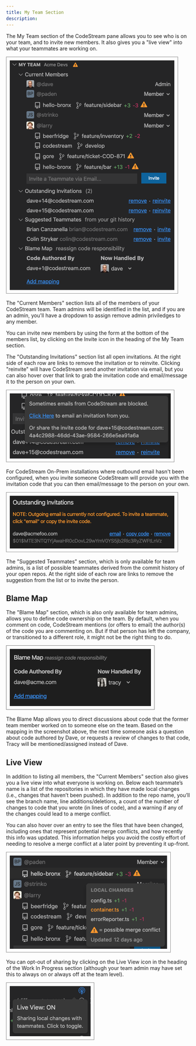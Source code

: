 ```yaml
---
title: My Team Section
description: 
---
```


The My Team section of the CodeStream pane allows you to see who is on your
team, and to invite new members. It also gives you a "live view" into what your
teammates are working on.

![My Team Section](../assets/images/MyTeamSection.png)

The "Current Members" section lists all of the members of your CodeStream team.
Team admins will be identified in the list, and if you are an admin, you'll have
a dropdown to assign remove admin priviledges to any member.

You can invite new members by using the form at the bottom of the members list,
by clicking on the Invite icon in the heading of the My Team section.

The "Outstanding Invitations" section list all open invitations. At the right
side of each row are links to remove the invitation or to reinvite. Clicking
"reinvite" will have CodeStream send another invitation via email, but you can
also hover over that link to grab the invitation code and email/message it to
the person on your own.

![Reinvite](../assets/images/MyTeamReinvite.png)

For CodeStream On-Prem installations where outbound email hasn't been
configured, when you invite someone CodeStream will provide you with the
invitation code that you can then email/message to the person on your own.

![Invite Manually](../assets/images/InviteOnPrem.png)

The "Suggested Teammates" section, which is only available for team admins, is a
list of possible teammates derived from the commit history of your open repos.
At the right side of each row are links to remove the suggestion from the list
or to invite the person.

## Blame Map

The "Blame Map" section, which is also only available for team admins,
allows you to define code ownership on the team. By default, when you comment on
code, CodeStream mentions (or offers to email) the author(s) of the code you are
commenting on. But if that person has left the company, or transitioned to a
different role, it might not be the right thing to do.

![Blame Map](../assets/images/BlameMap.png)

The Blame Map allows you to direct discussions about code that the former team
member worked on to someone else on the team. Based on the mapping in the
screenshot above, the next time someone asks a question about code authored by
Dave, or requests a review of changes to that code, Tracy will be
mentioned/assigned instead of Dave.

## Live View

In addition to listing all members, the "Current Members" section also gives you
a live view into what everyone is working on. Below each teammate’s name is a
list of the repositories in which they have made local changes (i.e., changes
that haven’t been pushed). In addition to the repo name, you’ll see the branch
name, line additions/deletions, a count of the number of changes to code that
you wrote (in lines of code), and a warning if any of the changes could lead to
a merge conflict.

You can also hover over an entry to see the files that have been changed,
including ones that represent potential merge conflicts, and how recently this
info was updated. This information helps you avoid the costly effort of needing
to resolve a merge conflict at a later point by preventing it up-front.

![Live View Conflict Warning](../assets/images/MyTeamLiveViewConflict.png)

You can opt-out of sharing by clicking on the Live View icon in the heading of
the Work In Progress section (although your team admin may have set this to
always on or always off at the team level).

![Toggle Live View](../assets/images/WIPLiveViewToggle.png)